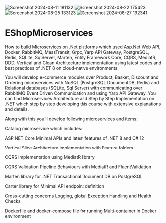 ![Screenshot 2024-08-11 181132](https://github.com/user-attachments/assets/729d308f-e098-462b-9101-ea84a956dbf6)
![Screenshot 2024-08-22 175423](https://github.com/user-attachments/assets/825f46a3-875b-4ab3-bd86-08d8822483a2)
![Screenshot 2024-08-25 133123](https://github.com/user-attachments/assets/a7e248b6-1df0-4487-ba77-be78a6445dc9)
![Screenshot 2024-08-27 192341](https://github.com/user-attachments/assets/9d4fd776-76bb-47d0-adea-d988e5f106ee)

# EShopMicroservices

How to build Microservices on .Net platforms which used Asp.Net Web API, Docker, RabbitMQ, MassTransit, Grpc, Yarp API Gateway, PostgreSQL, Redis, SQLite, SqlServer, Marten, Entity Framework Core, CQRS, MediatR, DDD, Vertical and Clean Architecture implementation using latest codes and best practices of .NET 8 on cloud-native environments.

You will develop e-commerce modules over Product, Basket, Discount and Ordering microservices with NoSQL (PostgreSQL DocumentDB, Redis) and Relational databases (SQLite, Sql Server) with communicating over RabbitMQ Event Driven Communication and using Yarp API Gateway. You can find Microservices Architecture and Step by Step Implementation on .NET which step by step developing this course with extensive explanations and details.

Along with this you’ll develop following microservices and items:

Catalog microservice which includes:

ASP.NET Core Minimal APIs and latest features of .NET 8 and C# 12

Vertical Slice Architecture implementation with Feature folders

CQRS implementation using MediatR library

CQRS Validation Pipeline Behaviours with MediatR and FluentValidation

Marten library for .NET Transactional Document DB on PostgreSQL

Carter library for Minimal API endpoint definition

Cross-cutting concerns Logging, global Exception Handling and Health Checks

Dockerfile and docker-compose file for running Multi-container in Docker environment
